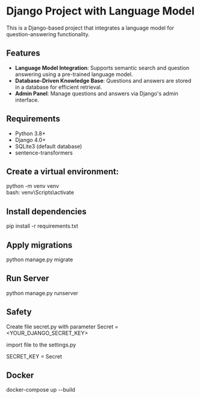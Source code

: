 # Django Project with Language Model

This is a Django-based project that integrates a language model for question-answering functionality.

## Features

- **Language Model Integration**: Supports semantic search and question answering using a pre-trained language model.
- **Database-Driven Knowledge Base**: Questions and answers are stored in a database for efficient retrieval.
- **Admin Panel**: Manage questions and answers via Django's admin interface.

## Requirements

- Python 3.8+
- Django 4.0+
- SQLite3 (default database)
- sentence-transformers

## Create a virtual environment:

python -m venv venv \
bash: venv\Scripts\activate


## Install dependencies

pip install -r requirements.txt

## Apply migrations

python manage.py migrate

## Run Server
python manage.py runserver

## Safety

Create file secret.py with parameter Secret = <YOUR_DJANGO_SECRET_KEY>

import file to the settings.py

SECRET_KEY = Secret

## Docker 

docker-compose up --build


